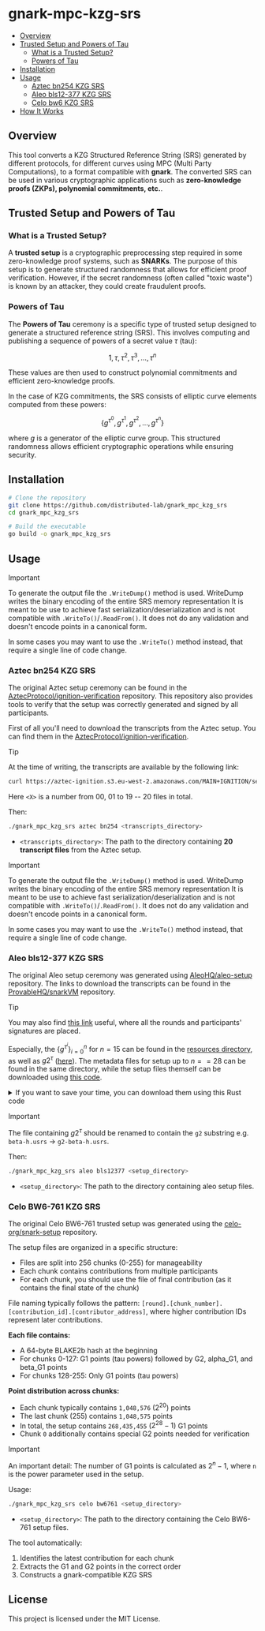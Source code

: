 # gnark-mpc-kzg-srs

- [Overview](#overview)
- [Trusted Setup and Powers of Tau](#trusted-setup-and-powers-of-tau)
  - [What is a Trusted Setup?](#what-is-a-trusted-setup)
  - [Powers of Tau](#powers-of-tau)
- [Installation](#installation)
- [Usage](#usage)
  - [Aztec bn254 KZG SRS](#aztec-bn254-kzg-srs)
  - [Aleo bls12-377 KZG SRS](#aleo-bls12-377-kzg-srs)
  - [Celo bw6 KZG SRS](#celo-bw6-kzg-srs)
- [How It Works](#how-it-works)

## Overview
This tool converts a KZG Structured Reference String (SRS) generated by different protocols, for different curves using MPC (Multi Party Computations), to a format compatible with **gnark**. The converted SRS can be used in various cryptographic applications such as **zero-knowledge proofs (ZKPs), polynomial commitments, etc.**.

## Trusted Setup and Powers of Tau

### What is a Trusted Setup?
A **trusted setup** is a cryptographic preprocessing step required in some zero-knowledge proof systems, such as **SNARKs**. The purpose of this setup is to generate structured randomness that allows for efficient proof verification. However, if the secret randomness (often called "toxic waste") is known by an attacker, they could create fraudulent proofs.

### Powers of Tau
The **Powers of Tau** ceremony is a specific type of trusted setup designed to generate a structured reference string (SRS). This involves computing and publishing a sequence of powers of a secret value $\tau$ (tau):

```math
1, \tau, \tau^2, \tau^3, \dots, \tau^n
```

These values are then used to construct polynomial commitments and efficient zero-knowledge proofs.

In the case of KZG commitments, the SRS consists of elliptic curve elements computed from these powers:

```math
\{ g^{\tau^0}, g^{\tau^1}, g^{\tau^2}, \dots, g^{\tau^n} \}
```

where $g$ is a generator of the elliptic curve group. This structured randomness allows efficient cryptographic operations while ensuring security.

## Installation

```sh
# Clone the repository
git clone https://github.com/distributed-lab/gnark_mpc_kzg_srs
cd gnark_mpc_kzg_srs

# Build the executable
go build -o gnark_mpc_kzg_srs
```

## Usage

> [!IMPORTANT]
> To generate the output file the `.WriteDump()` method is used. WriteDump writes the binary encoding of the entire SRS
> memory representation It is meant to be use to achieve fast serialization/deserialization and is not compatible with
> `.WriteTo()`/`.ReadFrom()`. It does not do any validation and doesn't encode points in a canonical form.
>
> In some cases you may want to use the `.WriteTo()` method instead, that require a single line of code change.


### Aztec bn254 KZG SRS

The original Aztec setup ceremony can be found in the [AztecProtocol/ignition-verification](https://github.com/AztecProtocol/ignition-verification) repository. This repository also provides tools to verify that the setup was correctly generated and signed by all participants.

First of all you'll need to download the transcripts from the Aztec setup. You can find them in the 
[AztecProtocol/ignition-verification](https://github.com/AztecProtocol/ignition-verification).

> [!TIP]
> 
> At the time of writing, the transcripts are available by the following link:
>
> ```bash
> curl https://aztec-ignition.s3.eu-west-2.amazonaws.com/MAIN+IGNITION/sealed/transcript<X>.dat -o transcript<X>.dat
> ```
> 
> Here `<X>` is a number from 00, 01 to 19 -- 20 files in total.

Then:

```sh
./gnark_mpc_kzg_srs aztec bn254 <transcripts_directory>
```
- `<transcripts_directory>`: The path to the directory containing **20 transcript files** from the Aztec setup.

> [!IMPORTANT]
> To generate the output file the `.WriteDump()` method is used. WriteDump writes the binary encoding of the entire SRS
> memory representation It is meant to be use to achieve fast serialization/deserialization and is not compatible with
> `.WriteTo()`/`.ReadFrom()`. It does not do any validation and doesn't encode points in a canonical form.
> 
> In some cases you may want to use the `.WriteTo()` method instead, that require a single line of code change.

### Aleo bls12-377 KZG SRS

The original Aleo setup ceremony was generated using [AleoHQ/aleo-setup](https://github.com/AleoHQ/aleo-setup) repository.
The links to download the transcripts can be found in the [ProvableHQ/snarkVM](https://github.com/ProvableHQ/snarkVM) repository.

> [!TIP]
> You may also find [this link](https://setup-staging.aleo.org/transcripts) useful, where all the rounds and participants' signatures are placed.

Especially, the $`\{g^{\tau^i}\}^n_{i=0}`$ for $n = 15$ can be found in the [resources directory](https://github.com/ProvableHQ/snarkVM/blob/82f1dbbf255a3b34d3732f395597a30276227966/parameters/src/mainnet/resources/powers-of-beta-15.usrs), as well as
$g2^{\tau}$ ([here](https://github.com/ProvableHQ/snarkVM/blob/82f1dbbf255a3b34d3732f395597a30276227966/parameters/src/mainnet/resources/beta-h.usrs)). 
The metadata files for setup up to $n == 28$ can be found in the same directory, while the setup files themself can be 
downloaded using [this code](https://github.com/ProvableHQ/snarkVM/blob/82f1dbbf255a3b34d3732f395597a30276227966/parameters/src/mainnet/mod.rs#L23-L43).

<details>
  <summary>If you want to save your time, you can download them using this Rust code</summary>

  ```Rust
  use snarkvm_algorithms::polycommit::kzg10::KZG10;
  use snarkvm_curves::bls12_377::Bls12_377;
  
  const MAX_NUM_POWERS: usize = 1 << 28;
  
  fn main() -> Result<(), Box<dyn std::error::Error>> {
      KZG10::<Bls12_377>::load_srs(MAX_NUM_POWERS).unwrap();
      
      Ok(())
  }
  ```

  ```Toml
  [package]
  name = "setup-downloader"
  version = "0.1.0"
  edition = "2021"
  
  [dependencies]
  snarkvm-algorithms = { version = "1.1.0", git = "https://github.com/AleoHQ/snarkVM.git" }
  snarkvm-curves = { version = "1.1.0", git = "https://github.com/AleoHQ/snarkVM.git" }
  ```

  The files will appear in the ~/.aleo/resources directory.  

</details>

> [!IMPORTANT]
> The file containing $g2^{\tau}$ should be renamed to contain the `g2` substring e.g. `beta-h.usrs` -> `g2-beta-h.usrs`.

Then:

```sh
./gnark_mpc_kzg_srs aleo bls12377 <setup_directory>
```
- `<setup_directory>`: The path to the directory containing aleo setup files.

### Celo BW6-761 KZG SRS

The original Celo BW6-761 trusted setup was generated using the [celo-org/snark-setup](https://github.com/celo-org/snark-setup) repository.

The setup files are organized in a specific structure:

- Files are split into 256 chunks (0-255) for manageability
- Each chunk contains contributions from multiple participants
- For each chunk, you should use the file of final contribution (as it contains the final state of the chunk)

File naming typically follows the pattern: `[round].[chunk_number].[contribution_id].[contributor_address]`, where higher contribution IDs represent later contributions.

**Each file contains:**

- A 64-byte BLAKE2b hash at the beginning
- For chunks 0-127: G1 points (tau powers) followed by G2, alpha_G1, and beta_G1 points
- For chunks 128-255: Only G1 points (tau powers)

**Point distribution across chunks:**

- Each chunk typically contains `1,048,576` ($2^{20}$) points
- The last chunk (255) contains `1,048,575` points
- In total, the setup contains `268,435,455` ($2^{28} - 1$) G1 points
- Chunk `0` additionally contains special G2 points needed for verification

> [!IMPORTANT]
> An important detail: The number of G1 points is calculated as $2^{n}  - 1$, where `n` is the power parameter used in the setup.

Usage:

```sh
./gnark_mpc_kzg_srs celo bw6761 <setup_directory>
```
- `<setup_directory>`: The path to the directory containing the Celo BW6-761 setup files.

The tool automatically:

1. Identifies the latest contribution for each chunk
2. Extracts the G1 and G2 points in the correct order
3. Constructs a gnark-compatible KZG SRS


## License
This project is licensed under the MIT License.
